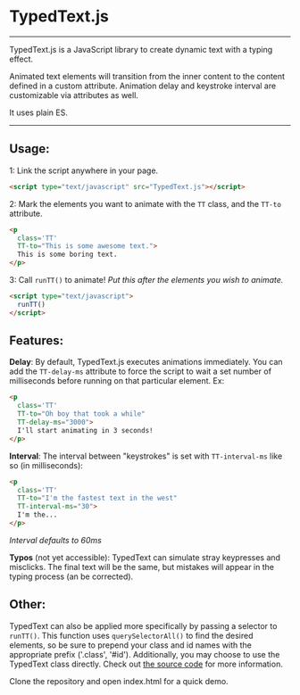 # TypedText.js
---
TypedText.js is a JavaScript library to create dynamic text with a typing effect.

Animated text elements will transition from the inner content to the content defined in a custom attribute. Animation delay and keystroke interval are customizable via attributes as well.

It uses plain ES.

---

## Usage:
  1: Link the script anywhere in your page.
  ```html
  <script type="text/javascript" src="TypedText.js"></script>
  ```
  2: Mark the elements you want to animate with the `TT` class, and the `TT-to` attribute.
  ```html
  <p
    class='TT'
    TT-to="This is some awesome text.">
    This is some boring text.
  </p>
  ```

  3: Call `runTT()` to animate! _Put this after the elements you wish to animate._
  ```html
  <script type="text/javascript">
    runTT()
  </script>
  ```
## Features:
  __Delay__: By default, TypedText.js executes animations immediately. You can add the `TT-delay-ms` attribute to force the script to wait a set number of milliseconds before running on that particular element. Ex:
  ```html
  <p
    class='TT'
    TT-to="Oh boy that took a while"
    TT-delay-ms="3000">
    I'll start animating in 3 seconds!
  </p>
  ```

  __Interval__: The interval between "keystrokes" is set with `TT-interval-ms` like so (in milliseconds):
  ```html
  <p
    class='TT'
    TT-to="I'm the fastest text in the west"
    TT-interval-ms="30">
    I'm the...
  </p>
  ```
  _Interval defaults to 60ms_

  __Typos__ (not yet accessible): TypedText can simulate stray keypresses and misclicks. The final text will be the same, but mistakes will appear in the typing process (an be corrected).

## Other:
TypedText can also be applied more specifically by passing a selector to `runTT()`. This function uses `querySelectorAll()` to find the desired elements, so be sure to prepend your class and id names with the appropriate prefix ('.class', '#id'). Additionally, you may choose to use the TypedText class directly. Check out [the source code](./script.js) for more information.

Clone the repository and open index.html for a quick demo.

